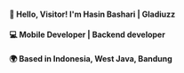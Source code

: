 #### 👋 Hello, Visitor! I'm Hasin Bashari | Gladiuzz
#### 💻 Mobile Developer | Backend developer
#### 🌍 Based in Indonesia, West Java, Bandung

